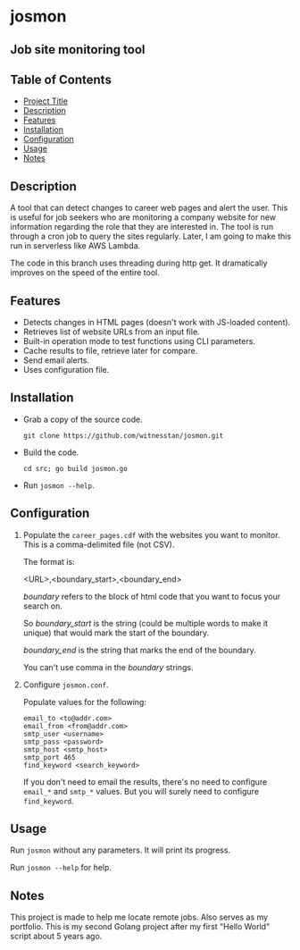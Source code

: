 # josmon
Job site monitoring tool
---
## Table of Contents

- [Project Title](#project-title)
- [Description](#description)
- [Features](#features)
- [Installation](#installation)
- [Configuration](#configuration)
- [Usage](#usage)
- [Notes](#notes)

## Description
A tool that can detect changes to career web pages and alert the user. This is useful for job seekers who are monitoring a company website for new information regarding the role that they are interested in. The tool is run through a cron job to query the sites regularly. Later, I am going to make this run in serverless like AWS Lambda.

The code in this branch uses threading during http get. It dramatically improves on the speed of the entire tool.

## Features
- Detects changes in HTML pages (doesn't work with JS-loaded content).
- Retrieves list of website URLs from an input file.
- Built-in operation mode to test functions using CLI parameters.
- Cache results to file, retrieve later for compare.
- Send email alerts.
- Uses configuration file.

## Installation
- Grab a copy of the source code.

  `git clone https://github.com/witnesstan/josmon.git`
- Build the code.

  `cd src; go build josmon.go`
- Run `josmon --help`.

## Configuration
1. Populate the `career_pages.cdf` with the websites you want to monitor. This is a comma-delimited file (not CSV).

   The format is:
   
   &lt;URL&gt;,&lt;boundary_start&gt;,&lt;boundary_end&gt;

   *boundary* refers to the block of html code that you want to focus your search on.
   
   So *boundary_start* is the string (could be multiple words to make it unique) that would mark the start of the boundary.
   
   *boundary_end* is the string that marks the end of the boundary.

   You can't use comma in the *boundary* strings.
3. Configure `josmon.conf`.

   Populate values for the following:
   ```
   email_to <to@addr.com>
   email_from <from@addr.com>
   smtp_user <username>
   smtp_pass <password>
   smtp_host <smtp_host>
   smtp_port 465
   find_keyword <search_keyword>
   ```

   If you don't need to email the results, there's no need to configure `email_*` and `smtp_*` values. But you will surely need to configure `find_keyword`.
## Usage
Run `josmon` without any parameters. It will print its progress.

Run `josmon --help` for help.

## Notes
This project is made to help me locate remote jobs. Also serves as my portfolio. This is my second Golang project after my first "Hello World" script about 5 years ago.
